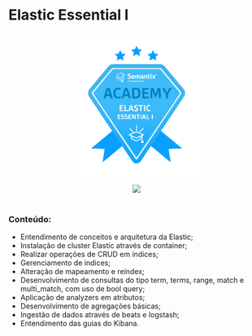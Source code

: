 # Elastic Essential I

<p align="center">
<img src="https://github.com/claudiaanjos/big-data-engineer-semantix/blob/main/images/Badges_Elastic_Essential.png" width=250/>
</p>

<p align="center">
<img src="https://img.shields.io/static/v1?label=Status&message=AGUARDA&color=blue&style=for-the-badge"/>
</p>

#

### Conteúdo:

- Entendimento de conceitos e arquitetura da Elastic;
- Instalação de cluster Elastic através de container;
- Realizar operações de CRUD em índices;
- Gerenciamento de índices;
- Alteração de mapeamento e reindex;
- Desenvolvimento de consultas do tipo term, terms, range, match e multi_match, com uso de bool query;
- Aplicação de analyzers em atributos;
- Desenvolvimento de agregações básicas;
- Ingestão de dados através de beats e logstash;
- Entendimento das guias do Kibana.
